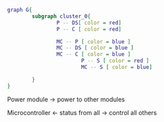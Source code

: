 ```dot
graph G{
        subgraph cluster_0{
                P -- DS[ color = red]
                P -- C [ color = red]

                MC -- P [ color = blue ]
                MC -- DS [ color = blue ]
                MC -- C [ color = blue ]
                        P -- S [ color = red ]
                        MC -- S [ color = blue]

        }
}


```
Power module -> power to other modules 

Microcontroller <- status from all
                -> control all others

